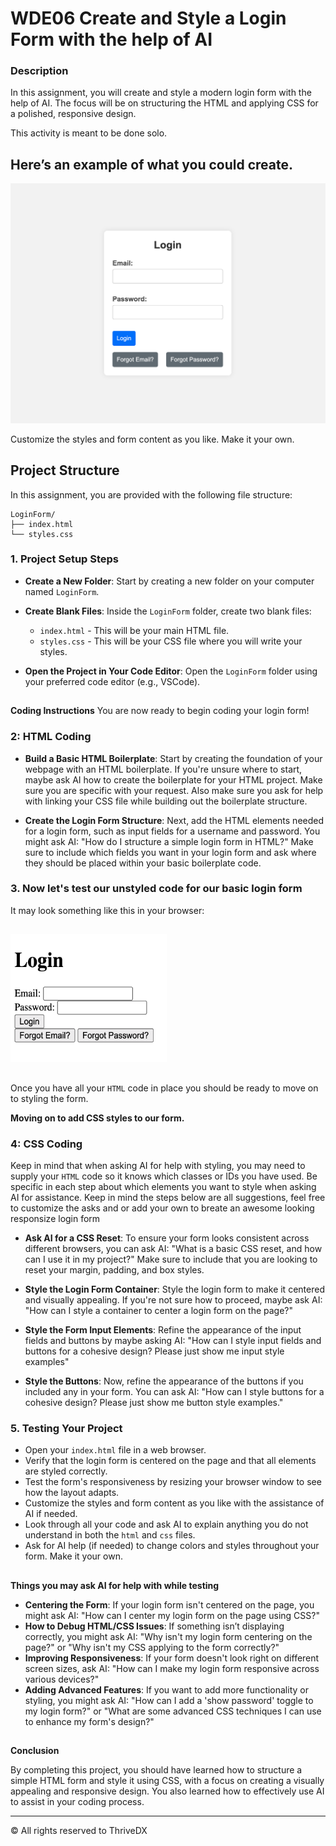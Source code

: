 
# WDE06 Create and Style a Login Form with the help of AI

### Description
In this assignment, you will create and style a modern login form with the help of AI. The focus will be on structuring the HTML and applying CSS for a polished, responsive design.

This activity is meant to be done solo.

## Here’s an example of what you could create.

![Screenshot of the finished webpage](./assets/images/example.png)

Customize the styles and form content as you like. Make it your own.

##

## Project Structure

In this assignment, you are provided with the following file structure:

```
LoginForm/
├── index.html
└── styles.css
```

### 1. Project Setup Steps

- **Create a New Folder**: Start by creating a new folder on your computer named `LoginForm`.

- **Create Blank Files**: Inside the `LoginForm` folder, create two blank files:
   - `index.html` - This will be your main HTML file.
   - `styles.css` - This will be your CSS file where you will write your styles.

- **Open the Project in Your Code Editor**: Open the `LoginForm` folder using your preferred code editor (e.g., VSCode).

##

**Coding Instructions** You are now ready to begin coding your login form!

### 2: HTML Coding

- **Build a Basic HTML Boilerplate**: Start by creating the foundation of your webpage with an HTML boilerplate. If you're unsure where to start, maybe ask AI how to create the boilerplate for your HTML project. Make sure you are specific with your request. Also make sure you ask for help with linking your CSS file while building out the boilerplate structure. 

- **Create the Login Form Structure**: Next, add the HTML elements needed for a login form, such as input fields for a username and password. You might ask AI: "How do I structure a simple login form in HTML?" Make sure to include which fields you want in your login form and ask where they should be placed within your basic boilerplate code.

### 3. Now let's test our unstyled code for our basic login form

It may look something like this in your browser:
##
<img src="assets/images/example2.png" alt="Example Login Form" width="250" height="205">

##
Once you have all your `HTML` code in place you should be ready to move on to styling the form.

**Moving on to add CSS styles to our form.** 

### 4: CSS Coding
Keep in mind that when asking AI for help with styling, you may need to supply your `HTML` code so it knows which classes or IDs you have used.
Be specific in each step about which elements you want to style when asking AI for assistance.
Keep in mind the steps below are all suggestions, feel free to customize the asks and or add your own to breate an awesome looking responsize login form 

- **Ask AI for a CSS Reset**: To ensure your form looks consistent across different browsers, you can ask AI: "What is a basic CSS reset, and how can I use it in my project?" Make sure to include that you are looking to reset your margin, padding, and box styles. 

- **Style the Login Form Container**: Style the login form to make it centered and visually appealing. If you're not sure how to proceed, maybe ask AI: "How can I style a container to center a login form on the page?"

- **Style the Form Input Elements**: Refine the appearance of the input fields and buttons by maybe asking AI: "How can I style input fields and buttons for a cohesive design? Please just show me input style examples"

- **Style the Buttons**: Now, refine the appearance of the buttons if you included any in your form. You can ask AI: "How can I style buttons for a cohesive design? Please just show me button style examples."


### 5. Testing Your Project

- Open your `index.html` file in a web browser.
- Verify that the login form is centered on the page and that all elements are styled correctly.
- Test the form's responsiveness by resizing your browser window to see how the layout adapts.
- Customize the styles and form content as you like with the assistance of AI if needed.
- Look through all your code and ask AI to explain anything you do not understand in both the `html` and `css` files.
- Ask for AI help (if needed) to change colors and styles throughout your form. Make it your own. 

## 

**Things you may ask AI for help with while testing**

- **Centering the Form**: If your login form isn't centered on the page, you might ask AI: "How can I center my login form on the page using CSS?"
- **How to Debug HTML/CSS Issues**: If something isn’t displaying correctly, you might ask AI: "Why isn't my login form centering on the page?" or "Why isn't my CSS applying to the form correctly?"
- **Improving Responsiveness**: If your form doesn't look right on different screen sizes, ask AI: "How can I make my login form responsive across various devices?"
- **Adding Advanced Features**: If you want to add more functionality or styling, you might ask AI: "How can I add a 'show password' toggle to my login form?" or "What are some advanced CSS techniques I can use to enhance my form's design?"

##

**Conclusion**

By completing this project, you should have learned how to structure a simple HTML form and style it using CSS, with a focus on creating a visually appealing and responsive design. You also learned how to effectively use AI to assist in your coding process.

---

© All rights reserved to ThriveDX


